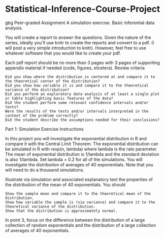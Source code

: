 # Statistical-Inference-Course-Project
gbg Peer-graded Assignment
    A simulation exercise.
    Basic inferential data analysis.

You will create a report to answer the questions. Given the nature of the series, ideally you'll use knitr to create the reports and convert to a pdf. (I will post a very simple introduction to knitr). However, feel free to use whatever software that you would like to create your pdf.

Each pdf report should be no more than 3 pages with 3 pages of supporting appendix material if needed (code, figures, etcetera).
Review criteria

    Did you show where the distribution is centered at and compare it to the theoretical center of the distribution?
    Did you show how variable it is and compare it to the theoretical variance of the distribution?
    Did you perform an exploratory data analysis of at least a single plot or table highlighting basic features of the data?
    Did the student perform some relevant confidence intervals and/or tests?
    Were the results of the tests and/or intervals interpreted in the context of the problem correctly?
    Did the student describe the assumptions needed for their conclusions? 

Part 1: Simulation Exercise Instructions

In this project you will investigate the exponential distribution in R and compare it with the Central Limit Theorem. The exponential distribution can be simulated in R with rexp(n, lambda) where lambda is the rate parameter. The mean of exponential distribution is 1/lambda and the standard deviation is also 1/lambda. Set lambda = 0.2 for all of the simulations. You will investigate the distribution of averages of 40 exponentials. Note that you will need to do a thousand simulations.

Illustrate via simulation and associated explanatory text the properties of the distribution of the mean of 40 exponentials. You should

    Show the sample mean and compare it to the theoretical mean of the distribution.
    Show how variable the sample is (via variance) and compare it to the theoretical variance of the distribution.
    Show that the distribution is approximately normal.

In point 3, focus on the difference between the distribution of a large collection of random exponentials and the distribution of a large collection of averages of 40 exponentials.
